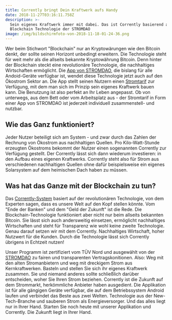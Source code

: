 ```yaml
---
title: Corrently bringt Dein Kraftwerk aufs Handy
date: 2018-11-27T03:16:11.758Z
description: >-
  Sein eigenes Kraftwerk immer mit dabei. Das ist Corrently basierend auf der
  Blockchain Technologie der STROMDAO
image: /img/bildschirmfoto-von-2018-11-18-01-24-36.png
---
```

Wer beim Stichwort "Blockchain" nur an Kryptowärungen wie den Bitcoin denkt, der sollte seinen Horizont unbedingt erweitern. Die Technologie steht für weit mehr als die allseits bekannte Kryptowährung Bitcoin. Denn hinter der Blockchain steckt eine revolutionäre Technologie, die nachhaltiges Wirtschaften ermöglicht. Die [App von STROMDAO](https://play.google.com/store/apps/details?id=de.corrently.app), die bislang für alle Andoid-Geräte verfügbar ist, wendet diese Technologie jetzt auch auf den Ökostrom Sektor an. Die App stellt seinen Nutzern einen [Stromtarif](https://corrently.de/) zur Verfügung, mit dem man sich im Prinzip sein eigenes Kraftwerk bauen kann. Die Benutzung ist also perfekt an Ihr Leben angepasst. Ob von unterwegs, aus dem Bett oder vom Arbeitsplatz aus - der Stromtarif in Form einer App von STROMDAO ist jederzeit individuell zusammenstell- und nutzbar. 



## Wie das Ganz funktioniert? 

Jeder Nutzer beteiligt sich am System - und zwar durch das Zahlen der Rechnung von Ökostrom aus nachhaltigen Quellen. Pro Kilo-Watt-Stunde erzeugten Ökostroms bekommt der Nutzer einen sogenannten Corrently zur Verfügung gestellt. Der Corrently lässt sich dann wiederum investieren: in den Aufbau eines eigenen Kraftwerks. Corrently steht also für Strom aus verschiedenen nachhaltigen Quellen ohne dafür beispielsweise ein eigenes Solarsystem auf dem heimischen Dach haben zu müssen. 



## Was hat das Ganze mit der Blockchain zu tun? 

Das [Corrently-System](https://corrently.io/) basiert auf der revolutionären Technologie, von dem Experten sagen, dass es unsere Welt auf den Kopf stellen könnte. Vom "Ende der Banken" und dem "Geld der Zukunft" ist die Rede. Die Blockchain-Technologie funktioniert aber nicht nur beim allseits bekannten Bitcoin. Sie lässt sich auch andersweitig einsetzen, ermöglicht nachhaltiges Wirtschaften und steht für Transparenz wie wohl keine zweite Technologie. Genau darauf setzen wir mit dem Corrently. Nachhaltiges Wirtschaft, hoher Nutzwert für die Kunden. Durch die Technologie lässt sich Corrently übrigens in Echtzeit nutzen! 

Unser Programm ist zertifiziert vom TÜV Nord und ausgewählt von der [STROMDAO](https://stromdao.de/) zu fairen und transparenten Vertragskonitionen. Also: Weg mit den alten Stromanbietern und weg mit dreckigem Strom aus Kernkraftwerken. Basteln und stellen Sie sich ihr eigenes Kraftwerk zusammen. Sie und niemand anderes sollte schließlich darüber entscheiden, woher Sie Ihren Strom beziehen. Corrently ist die Zukunft auf dem Strommarkt, herkömmliche Anbieter haben ausgedient. Die Applikation ist für alle gängigen Geräte verfügbar, die auf dem Betriebssystem Android laufen und verbindet das Beste aus zwei Welten. Technologie aus der New-Tech-Branche und sauberen Strom als Energieversorger. Und das alles liegt nur in Ihrer Hand. Starten Sie noch heute mit unserer Applikation und Corrently. Die Zukunft liegt in Ihrer Hand.
